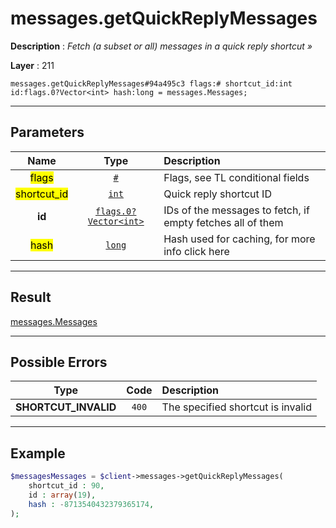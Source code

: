 # messages.getQuickReplyMessages

**Description** : *Fetch (a subset or all) messages in a quick reply shortcut »*

**Layer** : 211

```tl
messages.getQuickReplyMessages#94a495c3 flags:# shortcut_id:int id:flags.0?Vector<int> hash:long = messages.Messages;
```

---

## Parameters

| Name | Type | Description |
| :---: | :---: | :--- |
| <mark>flags</mark> | [`#`](type/#) | Flags, see TL conditional fields |
| <mark>shortcut_id</mark> | [`int`](type/int) | Quick reply shortcut ID |
| **id** | [`flags.0?Vector<int>`](type/int) | IDs of the messages to fetch, if empty fetches all of them |
| <mark>hash</mark> | [`long`](type/long) | Hash used for caching, for more info click here |

---

## Result

[messages.Messages](type/messages.Messages)

---

## Possible Errors

| Type | Code | Description |
| :---: | :---: | :--- |
| **SHORTCUT_INVALID** | `400` | The specified shortcut is invalid |

---

## Example

```php
$messagesMessages = $client->messages->getQuickReplyMessages(
	shortcut_id : 90,
	id : array(19),
	hash : -8713540432379365174,
);
```